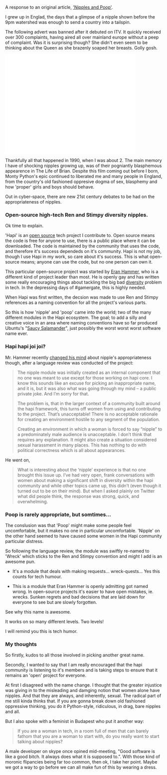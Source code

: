 A response to an original article, ['Nipples and Poop'](http://hueniverse.com/2014/08/18/nipples-and-poop/).

I grew up in Englad, the days that a glimpse of a nipple shown before the 9pm watershed was enough to send a country into a tailspin.

The following advert was banned after it debuted on ITV. It quickly received over 300 complaints, having aired all over mainland europe without a peep of complaint. Was it is surprising though? She didn't even seem to be thinking about the Queen as she brazenly soaped her breasts. Golly gosh.

<iframe width="420" height="315" src="//www.youtube.com/embed/vqv2-ISx1vU" frameborder="0" allowfullscreen></iframe>

Thankfully all that happened in 1990, when I was about 2. The main memory I have of shocking nipples growing up, was of their pogniantly blasphemous appearence in The Life of Brian. Despite this film coming out before I born, Monty Python's epic continued to liberated me and many people in England, from the country's old fashioned oppresive dogma of sex, blasphemy and how 'proper' girls and boys should behave.

Out in cyber-space, there are new 21st century debates to be had on the appropriateness of nipples.

### Open-source high-tech Ren and Stimpy diversity nipples.

Ok time to explain.

'Hapi' is an [open source](http://github.com/hapijs/hapi) tech project I contribute to. Open source means the code is free for anyone to use, there is a public place where it can be downloaded. The code is maintained by the community that uses the code, and therefore it's success dependeds on it's community. Hapi is not my job, though I use Hapi in my work, so care about it's success. This is what open-source means; anyone can use the code, but no one person can own it. 

This particular open-source project was started by [Eran Hammer](), who is a different kind of project leader than most. He is openly gay and has written some really encouraging things about tackling the big bad [diversity](http://hueniverse.com/2013/07/10/diversity-2/) problem in tech. In the depressing days of #gamergate,  this is highly needed.

When Hapi was first written, the decsion was made to use Ren and Stimpy references as a naming convention for all the project's various parts.

So this is how 'nipple' and 'poop' came into the world; two of the many different modules in the Hapi ecosystem. The goal; to add a silly and creative voice in an area where naming conventions have so far produced Ubuntu's "[Saucy Salamander](https://wiki.ubuntu.com/DevelopmentCodeNames)", just possibly the worst worst worst software name ever.

### Hapi hapi joi joi?

Mr. Hammer recently [changed his mind](http://hueniverse.com/2014/08/18/nipples-and-poop/) about nipple's appropriateness though, after a language review was conducted of the project:

>The nipple module was initially created as an internal component that no one was meant to use except for those working on hapi core. I know this sounds like an excuse for picking an inappropriate name, and it is, but it was also what was going through my mind – a public private joke. And I’m sorry for that.
> 
>The problem is, that in the larger context of a community built around the hapi framework, this turns off women from using and contributing to the project. That’s unacceptable! There is no acceptable rationale for creating an environment hostile to any segment of the population.
> 
>Creating an environment in which a woman is forced to say “nipple” to a predominately male audience is unacceptable. I don’t think that requires any explanation. It might also create a situation considered sexual harassment in many places. This has nothing to do with political correctness which is all about appearances.

He went on,

>What is interesting about the ‘nipple’ experience is that no one brought this issue up. I’ve had very open, frank conversations with women about making a significant shift in diversity within the hapi community and while other topics came up, this didn’t (even though it turned out to be on their mind). But when I asked plainly on Twitter what did people think, the response was strong, quick, and overwhelming.

### Poop is rarely appropriate, but somtimes...

The conslusion was that 'Poop' might make some people feel uncomfortable, but it makes no one in particular uncomfortable. 'Nipple' on the other hand seemed to have caused some women in the Hapi community particular distress.

So following the language review, the module was swiftly re-named to 'Wreck' which sticks to the Ren and Stimpy convention and might I add is an awesome pun.

- It's a module that deals with making requests... wreck-quests... Yes this counts for tech humour.

- This is a module that Eran Hammer is openly admitting got named wrong. In open-source projects it's easier to have open mistakes, ie. wrecks. Sunken regrets and bad decisions that are laid down for everyone to see but are slowly forgotten.

See why this name is awesome.

It works on so many different levels. Two levels!

I will remind you this is tech humor.

### My thoughts

So firstly, kudos to all those involved in picking another great name.

Secondly, I wanted to say that I am really encouraged that the hapi community is listening to it's members and is taking steps to ensure that it remains an 'open' project for everyone.

At first I disagreed with the name change. I thought that the greater injustice was giving in to the misleading and damging notion that women alone have nipples. And that they are always, and inherently, sexual. The radical part of me still kinda thinks that. If you are gonna break down old fashioned oppressive thinking, you do it Python-style, ridiculous, in drag, bare nipples and all.

But I also spoke with a feminist in Budapest who put it another way:

>If you are a woman in tech, in a room full of men that can barely fathom that you are a woman to start with, do you really want to start talking about nipples?

A male developer on skype once opined mid-meeting, "Good software is like a good bitch. It always does what it is supposed to.". With those kind of moronic flipancies being far too common, then ok, I take her point. Maybe we got a way to go before we can all make fun of this by wearing a dress.


